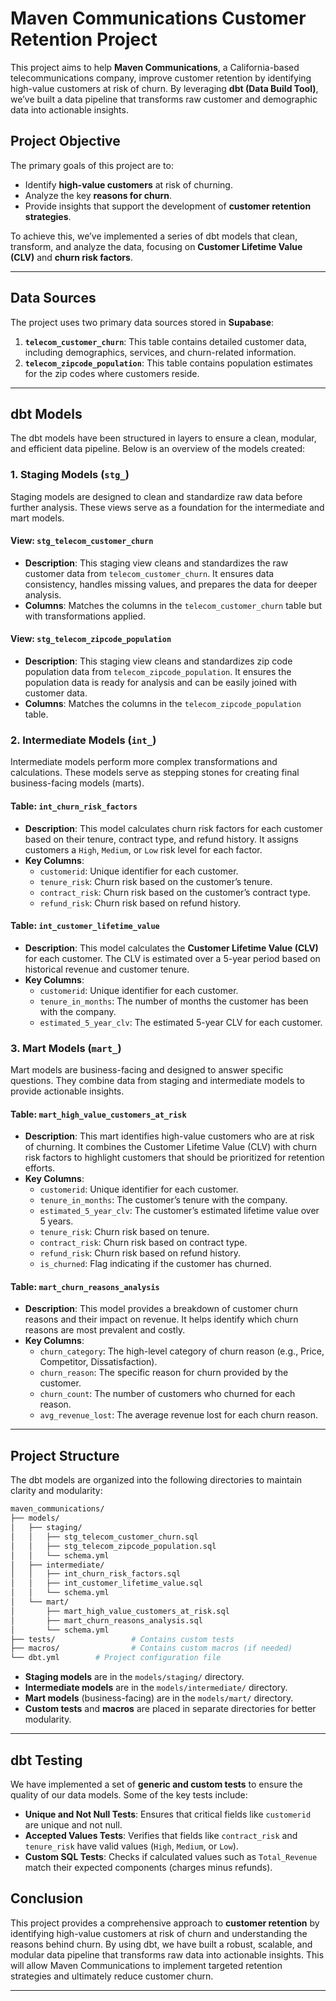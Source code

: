 # Maven Communications Customer Retention Project

This project aims to help **Maven Communications**, a California-based telecommunications company, improve customer retention by identifying high-value customers at risk of churn. By leveraging **dbt (Data Build Tool)**, we’ve built a data pipeline that transforms raw customer and demographic data into actionable insights.

## **Project Objective**

The primary goals of this project are to:
- Identify **high-value customers** at risk of churning.
- Analyze the key **reasons for churn**.
- Provide insights that support the development of **customer retention strategies**.

To achieve this, we’ve implemented a series of dbt models that clean, transform, and analyze the data, focusing on **Customer Lifetime Value (CLV)** and **churn risk factors**.

---

## **Data Sources**

The project uses two primary data sources stored in **Supabase**:

1. **`telecom_customer_churn`**: This table contains detailed customer data, including demographics, services, and churn-related information.
2. **`telecom_zipcode_population`**: This table contains population estimates for the zip codes where customers reside.

---

## **dbt Models**

The dbt models have been structured in layers to ensure a clean, modular, and efficient data pipeline. Below is an overview of the models created:

### **1. Staging Models (`stg_`)**

Staging models are designed to clean and standardize raw data before further analysis. These views serve as a foundation for the intermediate and mart models.

#### **View: `stg_telecom_customer_churn`**
- **Description**: This staging view cleans and standardizes the raw customer data from `telecom_customer_churn`. It ensures data consistency, handles missing values, and prepares the data for deeper analysis.
- **Columns**: Matches the columns in the `telecom_customer_churn` table but with transformations applied.

#### **View: `stg_telecom_zipcode_population`**
- **Description**: This staging view cleans and standardizes zip code population data from `telecom_zipcode_population`. It ensures the population data is ready for analysis and can be easily joined with customer data.
- **Columns**: Matches the columns in the `telecom_zipcode_population` table.

### **2. Intermediate Models (`int_`)**

Intermediate models perform more complex transformations and calculations. These models serve as stepping stones for creating final business-facing models (marts).

#### **Table: `int_churn_risk_factors`**
- **Description**: This model calculates churn risk factors for each customer based on their tenure, contract type, and refund history. It assigns customers a `High`, `Medium`, or `Low` risk level for each factor.
- **Key Columns**:
    - `customerid`: Unique identifier for each customer.
    - `tenure_risk`: Churn risk based on the customer’s tenure.
    - `contract_risk`: Churn risk based on the customer’s contract type.
    - `refund_risk`: Churn risk based on refund history.

#### **Table: `int_customer_lifetime_value`**
- **Description**: This model calculates the **Customer Lifetime Value (CLV)** for each customer. The CLV is estimated over a 5-year period based on historical revenue and customer tenure.
- **Key Columns**:
    - `customerid`: Unique identifier for each customer.
    - `tenure_in_months`: The number of months the customer has been with the company.
    - `estimated_5_year_clv`: The estimated 5-year CLV for each customer.

### **3. Mart Models (`mart_`)**

Mart models are business-facing and designed to answer specific questions. They combine data from staging and intermediate models to provide actionable insights.

#### **Table: `mart_high_value_customers_at_risk`**
- **Description**: This mart identifies high-value customers who are at risk of churning. It combines the Customer Lifetime Value (CLV) with churn risk factors to highlight customers that should be prioritized for retention efforts.
- **Key Columns**:
    - `customerid`: Unique identifier for each customer.
    - `tenure_in_months`: The customer’s tenure with the company.
    - `estimated_5_year_clv`: The customer’s estimated lifetime value over 5 years.
    - `tenure_risk`: Churn risk based on tenure.
    - `contract_risk`: Churn risk based on contract type.
    - `refund_risk`: Churn risk based on refund history.
    - `is_churned`: Flag indicating if the customer has churned.

#### **Table: `mart_churn_reasons_analysis`**
- **Description**: This model provides a breakdown of customer churn reasons and their impact on revenue. It helps identify which churn reasons are most prevalent and costly.
- **Key Columns**:
    - `churn_category`: The high-level category of churn reason (e.g., Price, Competitor, Dissatisfaction).
    - `churn_reason`: The specific reason for churn provided by the customer.
    - `churn_count`: The number of customers who churned for each reason.
    - `avg_revenue_lost`: The average revenue lost for each churn reason.

---

## **Project Structure**

The dbt models are organized into the following directories to maintain clarity and modularity:

```bash
maven_communications/
├── models/
│   ├── staging/
│   │   ├── stg_telecom_customer_churn.sql
│   │   ├── stg_telecom_zipcode_population.sql
│   │   └── schema.yml
│   ├── intermediate/
│   │   ├── int_churn_risk_factors.sql
│   │   ├── int_customer_lifetime_value.sql
│   │   └── schema.yml
│   └── mart/
│       ├── mart_high_value_customers_at_risk.sql
│       ├── mart_churn_reasons_analysis.sql
│       └── schema.yml
├── tests/                 # Contains custom tests
├── macros/                # Contains custom macros (if needed)
└── dbt.yml        # Project configuration file
```

- **Staging models** are in the `models/staging/` directory.
- **Intermediate models** are in the `models/intermediate/` directory.
- **Mart models** (business-facing) are in the `models/mart/` directory.
- **Custom tests** and **macros** are placed in separate directories for better modularity.

---

## **dbt Testing**

We have implemented a set of **generic and custom tests** to ensure the quality of our data models. Some of the key tests include:
- **Unique and Not Null Tests**: Ensures that critical fields like `customerid` are unique and not null.
- **Accepted Values Tests**: Verifies that fields like `contract_risk` and `tenure_risk` have valid values (`High`, `Medium`, or `Low`).
- **Custom SQL Tests**: Checks if calculated values such as `Total_Revenue` match their expected components (charges minus refunds).

## **Conclusion**

This project provides a comprehensive approach to **customer retention** by identifying high-value customers at risk of churn and understanding the reasons behind churn. By using dbt, we have built a robust, scalable, and modular data pipeline that transforms raw data into actionable insights. This will allow Maven Communications to implement targeted retention strategies and ultimately reduce customer churn.

--- 
